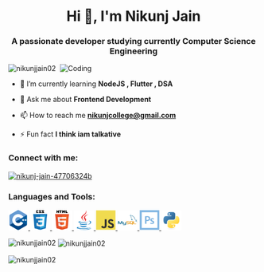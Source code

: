 <h1 align="center">Hi 👋, I'm Nikunj Jain</h1>
<h3 align="center">A passionate developer studying currently Computer Science Engineering</h3>

<img align ="right" alt ="Coding" width ="400" src="https://miro.medium.com/max/828/1*IRGHmiGsa16stedQvIaZfw.gif">

<p align="left"> <img src="https://komarev.com/ghpvc/?username=nikunjjain02&label=Profile%20views&color=0e75b6&style=flat" alt="nikunjjain02" /> </p>

- 🌱 I’m currently learning **NodeJS , Flutter , DSA**

- 💬 Ask me about **Frontend Development**

- 📫 How to reach me **nikunjcollege@gmail.com**

- ⚡ Fun fact **I think iam talkative**

<h3 align="left">Connect with me:</h3>
<p align="left">
<a href="https://linkedin.com/in/nikunj-jain-47706324b" target="blank"><img align="center" src="https://raw.githubusercontent.com/rahuldkjain/github-profile-readme-generator/master/src/images/icons/Social/linked-in-alt.svg" alt="nikunj-jain-47706324b" height="30" width="40" /></a>
</p>

<h3 align="left">Languages and Tools:</h3>
<p align="left"> <a href="https://www.w3schools.com/cpp/" target="_blank" rel="noreferrer"> <img src="https://raw.githubusercontent.com/devicons/devicon/master/icons/cplusplus/cplusplus-original.svg" alt="cplusplus" width="40" height="40"/> </a> <a href="https://www.w3schools.com/css/" target="_blank" rel="noreferrer"> <img src="https://raw.githubusercontent.com/devicons/devicon/master/icons/css3/css3-original-wordmark.svg" alt="css3" width="40" height="40"/> </a> <a href="https://www.w3.org/html/" target="_blank" rel="noreferrer"> <img src="https://raw.githubusercontent.com/devicons/devicon/master/icons/html5/html5-original-wordmark.svg" alt="html5" width="40" height="40"/> </a> <a href="https://www.java.com" target="_blank" rel="noreferrer"> <img src="https://raw.githubusercontent.com/devicons/devicon/master/icons/java/java-original.svg" alt="java" width="40" height="40"/> </a> <a href="https://developer.mozilla.org/en-US/docs/Web/JavaScript" target="_blank" rel="noreferrer"> <img src="https://raw.githubusercontent.com/devicons/devicon/master/icons/javascript/javascript-original.svg" alt="javascript" width="40" height="40"/> </a> <a href="https://www.mysql.com/" target="_blank" rel="noreferrer"> <img src="https://raw.githubusercontent.com/devicons/devicon/master/icons/mysql/mysql-original-wordmark.svg" alt="mysql" width="40" height="40"/> </a> <a href="https://www.photoshop.com/en" target="_blank" rel="noreferrer"> <img src="https://raw.githubusercontent.com/devicons/devicon/master/icons/photoshop/photoshop-line.svg" alt="photoshop" width="40" height="40"/> </a> <a href="https://www.python.org" target="_blank" rel="noreferrer"> <img src="https://raw.githubusercontent.com/devicons/devicon/master/icons/python/python-original.svg" alt="python" width="40" height="40"/> </a> </p>

<p><img align="left" src="https://github-readme-stats.vercel.app/api/top-langs?username=nikunjjain02&show_icons=true&locale=en&layout=compact" alt="nikunjjain02" /></p>

<p>&nbsp;<img align="center" src="https://github-readme-stats.vercel.app/api?username=nikunjjain02&show_icons=true&locale=en" alt="nikunjjain02" /></p>

<p><img align="center" src="https://github-readme-streak-stats.herokuapp.com/?user=nikunjjain02&" alt="nikunjjain02" /></p>
